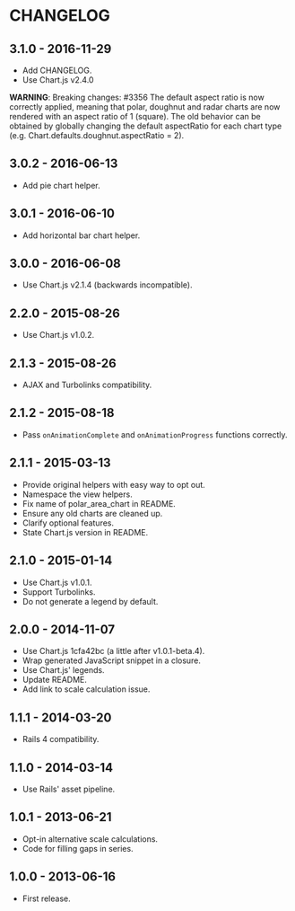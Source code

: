 # CHANGELOG

## 3.1.0 - 2016-11-29

- Add CHANGELOG.
- Use Chart.js v2.4.0

**WARNING**: Breaking changes: #3356 The default aspect ratio is now correctly
applied, meaning that polar, doughnut and radar charts are now rendered with an
aspect ratio of 1 (square). The old behavior can be obtained by globally changing
the default aspectRatio for each chart type (e.g.
Chart.defaults.doughnut.aspectRatio = 2).


## 3.0.2 - 2016-06-13

- Add pie chart helper.


## 3.0.1 - 2016-06-10

- Add horizontal bar chart helper.


## 3.0.0 - 2016-06-08

- Use Chart.js v2.1.4 (backwards incompatible).


## 2.2.0 - 2015-08-26

- Use Chart.js v1.0.2.


## 2.1.3 - 2015-08-26

- AJAX and Turbolinks compatibility.


## 2.1.2 - 2015-08-18

- Pass `onAnimationComplete` and `onAnimationProgress` functions correctly.


## 2.1.1 - 2015-03-13

- Provide original helpers with easy way to opt out.
- Namespace the view helpers.
- Fix name of polar_area_chart in README.
- Ensure any old charts are cleaned up.
- Clarify optional features.
- State Chart.js version in README.


## 2.1.0 - 2015-01-14

- Use Chart.js v1.0.1.
- Support Turbolinks.
- Do not generate a legend by default.


## 2.0.0 - 2014-11-07

- Use Chart.js 1cfa42bc (a little after v1.0.1-beta.4).
- Wrap generated JavaScript snippet in a closure.
- Use Chart.js' legends.
- Update README.
- Add link to scale calculation issue.


## 1.1.1 - 2014-03-20

- Rails 4 compatibility.


## 1.1.0 - 2014-03-14

- Use Rails' asset pipeline.


## 1.0.1 - 2013-06-21

- Opt-in alternative scale calculations.
- Code for filling gaps in series.


## 1.0.0 - 2013-06-16

- First release.
